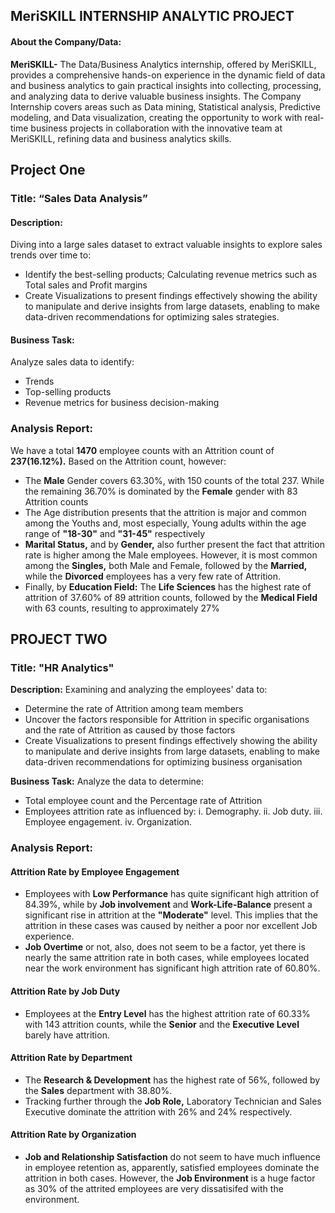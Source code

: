 ## MeriSKILL INTERNSHIP ANALYTIC PROJECT

#### About the Company/Data:
**MeriSKILL-** The Data/Business Analytics internship, offered by MeriSKILL, provides a comprehensive hands-on experience in the dynamic field of data and business analytics to gain practical insights into collecting, processing, and analyzing data to derive valuable business insights. 
The Company Internship covers areas such as Data mining, Statistical analysis, Predictive modeling, and Data visualization, creating the opportunity to work with real-time business projects in collaboration with the innovative team at MeriSKILL, refining data and business analytics skills.

## Project One
### Title: “Sales Data Analysis”

#### Description:
Diving into a large sales dataset to extract valuable insights to explore sales trends over time to: 
- Identify the best-selling products; Calculating revenue metrics such as Total sales and Profit margins
- Create Visualizations to present findings effectively showing the ability to manipulate and derive insights from large datasets, enabling to make data-driven recommendations for optimizing sales strategies.
 
#### Business Task:
Analyze sales data to identify:
- Trends
- Top-selling products
- Revenue metrics for business decision-making

### Analysis Report:
We have a total **1470** employee counts with an Attrition count of **237(16.12%).**
Based on the Attrition count, however:
- The **Male** Gender covers 63.30%, with 150 counts of the total 237. While the remaining 36.70% is dominated by the **Female** gender with 83 Attrition counts
- The Age distribution presents that the attrition is major and common among the Youths and, most especially, Young adults within the age range of **"18-30"** and **"31-45"** respectively
- **Marital Status,** and by **Gender,** also further present the fact that attrition rate is higher among the Male employees. However, it is most common among the **Singles,** both Male and Female, followed by the **Married,** while the **Divorced** employees has a very few rate of Attrition.
- Finally, by **Education Field:** The **Life Sciences** has the highest rate of attrition of 37.60% of 89 attrition counts, followed by the **Medical Field** with 63 counts, resulting to approximately 27%
  



## PROJECT TWO
### Title: "HR Analytics"

**Description:**
Examining and analyzing the employees' data to:
- Determine the rate of Attrition among team members
- Uncover the factors responsible for Attrition in specific organisations and the rate of Attrition as caused by those factors
- Create Visualizations to present findings effectively showing the ability to manipulate and derive insights from large datasets, enabling to make data-driven recommendations for optimizing business organisation

**Business Task:**
Analyze the data to determine:
- Total employee count and the Percentage rate of Attrition
- Employees attrition rate as influenced by:
i. Demography.
ii. Job duty.
iii. Employee engagement.
iv. Organization.

### Analysis Report:
#### Attrition Rate by Employee Engagement
- Employees with **Low Performance** has quite significant high attrition of 84.39%, while by **Job involvement** and **Work-Life-Balance** present a significant rise in attrition at the **"Moderate"** level.
 This implies that the attrition in these cases was caused by neither a poor nor excellent Job experience.
- **Job Overtime** or not, also, does not seem to be a factor, yet there is nearly the same attrition rate in both cases, while employees located near the work environment has significant high attrition rate of 60.80%.
#### Attrition Rate by Job Duty
- Employees at the **Entry Level** has the highest attrition rate of 60.33% with 143 attrition counts, while the **Senior** and the **Executive Level** barely have attrition.
#### Attrition Rate by Department
- The **Research & Development** has the highest rate of 56%, followed by the **Sales** department with 38.80%.
- Tracking further through the **Job Role,** Laboratory Technician and Sales Executive dominate the attrition with 26% and 24% respectively.
#### Attrition Rate by Organization
- **Job and Relationship Satisfaction** do not seem to have much influence in employee retention as, apparently, satisfied employees dominate the attrition in both cases.
However, the **Job Environment** is a huge factor as 30% of the attrited employees are very dissatisifed with the environment.
